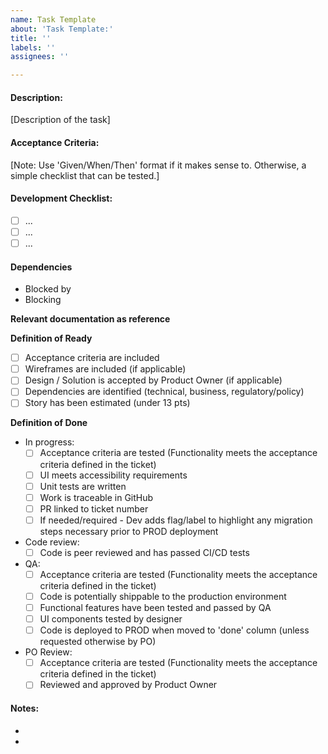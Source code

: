 ```yaml
---
name: Task Template
about: 'Task Template:'
title: ''
labels: ''
assignees: ''

---
```


#### Description:

[Description of the task]

#### Acceptance Criteria:
[Note: Use 'Given/When/Then' format if it makes sense to. Otherwise, a simple checklist that can be tested.]

#### Development Checklist:

- [ ] ...
- [ ] ...
- [ ] ...

#### Dependencies

- Blocked by
- Blocking

**Relevant documentation as reference**


**Definition of Ready**

- [ ] Acceptance criteria are included
- [ ] Wireframes are included (if applicable)
- [ ] Design / Solution is accepted by Product Owner (if applicable)
- [ ] Dependencies are identified (technical, business, regulatory/policy)
- [ ] Story has been estimated (under 13 pts)

**Definition of Done**
- In progress:
  - [ ] Acceptance criteria are tested (Functionality meets the acceptance criteria defined in the ticket)
  - [ ] UI meets accessibility requirements
  - [ ] Unit tests are written
  - [ ] Work is traceable in GitHub
  - [ ] PR linked to ticket number
  - [ ] If needed/required - Dev adds flag/label to highlight any migration steps necessary prior to PROD deployment
- Code review:
  - [ ] Code is peer reviewed and has passed CI/CD tests
- QA:
  - [ ] Acceptance criteria are tested (Functionality meets the acceptance criteria defined in the ticket)
  - [ ] Code is potentially shippable to the production environment
  - [ ] Functional features have been tested and passed by QA
  - [ ] UI components tested by designer
  - [ ] Code is deployed to PROD when moved to 'done' column (unless requested otherwise by PO)
- PO Review:
  - [ ] Acceptance criteria are tested (Functionality meets the acceptance criteria defined in the ticket)
  - [ ] Reviewed and approved by Product Owner

#### Notes:
-
-
